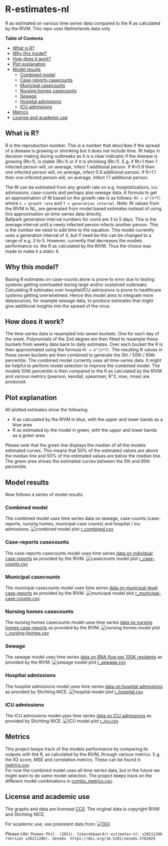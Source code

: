 # R-estimates-nl
R as estimated on various time series data compared to the R as calculated by the RIVM. This repo uses Netherlands data only.
  
**Table of Contents**  
* [What is R?](#what-is-r)
* [Why this model?](#why-this-model)
* [How does it work?](#how-does-it-work)
* [Plot explanation](#plot-explanation)  
* [Model results](#model-results)
  * [Combined model](#combined-model)
  * [Case-reports casecounts](#case-reports-casecounts)
  * [Municipal casecounts](#municipal-casecounts)
  * [Nursing homes casecounts](#nursing-homes-casecounts)
  * [Sewage](#sewage)
  * [Hospital admissions](#hospital-admissions)
  * [ICU admissions](#icu-admissions)
* [Metrics](#metrics)
* [License and academic use](#license-and-academic-use)

## What is R?
R is the reproduction number. This is a number that describes if the spread of a disease is growing or shrinking but it does not include time. Rt helps in decision making during outbreaks as it is a clear indicator if the disease is growing (Rt>1), is stable (Rt=1) or if it is shrinking (Rt<1). E.g. if Rt=1 then 1 infected person will, on average, infect 1 additional person. If R=0.9 then one infected person will, on average, infect 0.9 additional person. If R=1.1 then one infected person will, on average, infect 1.1 additional person.  

The Rt can be estimated from any growth rate on e.g. hospitalizations, icu admissions, case-counts and perhaps also sewage data. A formula to get an approximation of Rt based on the growth rate is as follows: `Rt = e^(λ*T)` where `λ = growth rate` and `T = generation interval`. Note: Rt values from the RIVM in NL, are generated from model based estimates instead of using this approximation on time-series data directly.  
Ballpark generation interval numbers for covid are 3 to 5 days. This is the average interval until a newly infected person infects another person. This is the number we need to add time to the equation. This model currently uses a generation interval of 4, but if need be this can be changed to a range of e.g. 3 to 5. However, currently that decreases the models performance vs. the R as calculated by the RIVM. Thus the choice was made to make it a static 4.

## Why this model?
Basing R estimates on case-counts alone is prone to error due to testing systems getting overloaded during large and/or sustained outbreaks. Calculating R estimates over hospital/ICU admissions is prone to healthcare systems getting overwhelmed. Hence this model aims to integrate more datasources, for example sewage data, to produce estimates that might give additional insights into the spread of the virus.

## How does it work?
The time-series data is resampled into seven buckets. One for each day of the week. Polynomials of the 2nd degree are then fitted to resample these buckets from weekly data back to daily estimates. Over each bucket the R is then approximated using the formula `Rt = e^(λ*T)`.  The resulting R values in these seven buckets are then combined to generate the 5th / 50th / 95th percentile. The combined model currently uses all time-series data. It might be helpful to perform model selection to improve the combined model. The models 50th percentile is then compared to the R as calculated by the RIVM and various metrics (pearson, kendall, spearman, R^2, mse, rmse) are produced.

## Plot explanation
All plotted estimates show the following:
* R as calculated by the RIVM in blue, with the upper and lower bands as a blue area
* R as estimated by the model in green, with the upper and lower bands as a green area

Please note that the green line displays the median of all the models estimated curves. This means that 50% of the estimated values are above the median line and 50% of the estimated values are below the median line. The green area shows the estimated curves between the 5th and 95th percentile.

## Model results
Now follows a series of model results.

### Combined model
The combined model uses time series data on sewage, case-counts (case-reports, nursing homes, municipal case counts) and hospital / icu admissions.
![combined model plot](data/combined.png)
[r_combined.csv](data/r_combined.csv)


### Case-reports casecounts
The case-reports casecounts model uses time series [data on individual case-reports](https://data.rivm.nl/covid-19/COVID-19_casus_landelijk.html) as provided by the RIVM.
![casecounts model plot](data/case-counts.png)
[r_case-counts.csv](data/r_case-counts.csv)

### Municipal casecounts
The municipal casecounts model uses time series [data on municipal-level case-reports](https://data.rivm.nl/covid-19/COVID-19_aantallen_gemeente_per_dag.html) as provided by the RIVM.
![municipal model plot](data/municipal-case-counts.png)
[r_municipal-case-counts.csv](data/r_municipal-case-counts.csv)

### Nursing homes casecounts
The nursing homes casecounts model uses time series [data on nursing homes case-reports](https://data.rivm.nl/covid-19/COVID-19_verpleeghuizen.html) as provided by the RIVM.
![nursing homes model plot](data/nursing-homes.png)
[r_nursing-homes.csv](data/r_nursing-homes.csv)

### Sewage
The sewage model uses time series [data on RNA flow per 100K residents](https://data.rivm.nl/covid-19/COVID-19_rioolwaterdata.html) as provided by the RIVM.
![sewage model plot](data/sewage.png)
[r_sewage.csv](data/r_sewage.csv)

### Hospital admissions
The hospital admissions model uses time series [data on hospital admissions](https://www.stichting-nice.nl/covid-19-op-de-zkh.jsp) as provided by Stichting NICE.
![hospital model plot](data/hospital.png)
[r_hospital.csv](data/r_hospital.csv)

### ICU admissions
The ICU admissions model uses time series [data on ICU admissions](https://www.stichting-nice.nl/covid-19-op-de-ic.jsp) as provided by Stichting NICE.
![ICU model plot](data/icu.png)
[r_icu.csv](data/r_icu.csv)

## Metrics
This project keeps track of the models performance by comparing its outputs with the R, as calculated by the RIVM, through various metrics. E.g. the R2 score, MSE and correlation metrics. These can be found in [metrics.csv](data/metrics.csv).  
For now the combined model uses all time-series data, but in the future we might want to do some model selection. The project keeps track on the different model combinations in [combo_metrics.csv](data/combo_metrics.csv).

## License and academic use
The graphs and data are licensed [CC0](https://creativecommons.org/share-your-work/public-domain/cc0/). The original data is copyright RIVM and Stichting NICE.  

For academic use, use presistent data from: [![DOI](https://zenodo.org/badge/435139799.svg)](https://zenodo.org/badge/latestdoi/435139799)  

Please cite: `Thomas Phil. (2021). Sikerdebaard/r-estimates-nl: v20211206 (Version v20211206). Zenodo. https://doi.org/10.5281/zenodo.5762029`
